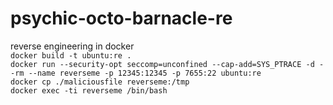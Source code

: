 # psychic-octo-barnacle-re
reverse engineering in docker  
`docker build -t ubuntu:re .`  
`docker run --security-opt seccomp=unconfined --cap-add=SYS_PTRACE -d --rm --name reverseme -p 12345:12345 -p 7655:22 ubuntu:re`  
`docker cp ./maliciousfile reverseme:/tmp`  
`docker exec -ti reverseme /bin/bash`
